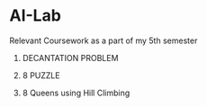 # AI-Lab
Relevant Coursework as a part of my 5th semester


1. DECANTATION PROBLEM

2. 8 PUZZLE


3. 8 Queens using Hill Climbing
